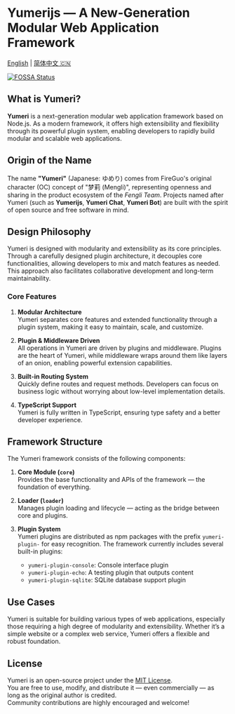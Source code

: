 # Yumerijs — A New-Generation Modular Web Application Framework

[English](README.md) | [简体中文 🇨🇳](README_zh.md)

[![FOSSA Status](https://app.fossa.com/api/projects/git%2Bgithub.com%2Fyumerijs%2Fyumeri.svg?type=shield&issueType=license)](https://app.fossa.com/projects/git%2Bgithub.com%2Fyumerijs%2Fyumeri?ref=badge_shield&issueType=license)

## What is Yumeri?

**Yumeri** is a next-generation modular web application framework based on Node.js. As a modern framework, it offers high extensibility and flexibility through its powerful plugin system, enabling developers to rapidly build modular and scalable web applications.

## Origin of the Name

The name **"Yumeri"** (Japanese: ゆめり) comes from FireGuo's original character (OC) concept of "梦莉 (Mengli)", representing openness and sharing in the product ecosystem of the *Fengli Team*. Projects named after Yumeri (such as **Yumerijs**, **Yumeri Chat**, **Yumeri Bot**) are built with the spirit of open source and free software in mind.

## Design Philosophy

Yumeri is designed with modularity and extensibility as its core principles. Through a carefully designed plugin architecture, it decouples core functionalities, allowing developers to mix and match features as needed. This approach also facilitates collaborative development and long-term maintainability.

### Core Features

1. **Modular Architecture**  
   Yumeri separates core features and extended functionality through a plugin system, making it easy to maintain, scale, and customize.

2. **Plugin & Middleware Driven**  
   All operations in Yumeri are driven by plugins and middleware. Plugins are the heart of Yumeri, while middleware wraps around them like layers of an onion, enabling powerful extension capabilities.

3. **Built-in Routing System**  
   Quickly define routes and request methods. Developers can focus on business logic without worrying about low-level implementation details.

4. **TypeScript Support**  
   Yumeri is fully written in TypeScript, ensuring type safety and a better developer experience.

## Framework Structure

The Yumeri framework consists of the following components:

1. **Core Module (`core`)**  
   Provides the base functionality and APIs of the framework — the foundation of everything.

2. **Loader (`loader`)**  
   Manages plugin loading and lifecycle — acting as the bridge between core and plugins.

3. **Plugin System**  
   Yumeri plugins are distributed as npm packages with the prefix `yumeri-plugin-` for easy recognition. The framework currently includes several built-in plugins:
   - `yumeri-plugin-console`: Console interface plugin
   - `yumeri-plugin-echo`: A testing plugin that outputs content  
   - `yumeri-plugin-sqlite`: SQLite database support plugin

## Use Cases

Yumeri is suitable for building various types of web applications, especially those requiring a high degree of modularity and extensibility. Whether it’s a simple website or a complex web service, Yumeri offers a flexible and robust foundation.

## License

Yumeri is an open-source project under the [MIT License](https://opensource.org/licenses/MIT).  
You are free to use, modify, and distribute it — even commercially — as long as the original author is credited.  
Community contributions are highly encouraged and welcome!